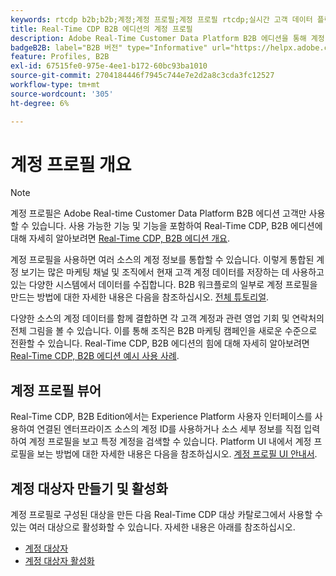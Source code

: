 ```yaml
---
keywords: rtcdp b2b;b2b;계정;계정 프로필;계정 프로필 rtcdp;실시간 고객 데이터 플랫폼;
title: Real-Time CDP B2B 에디션의 계정 프로필
description: Adobe Real-Time Customer Data Platform B2B 에디션을 통해 계정 프로필을 사용하여 여러 소스에서 계정 정보를 통합하는 방법에 대해 알아봅니다.
badgeB2B: label="B2B 버전" type="Informative" url="https://helpx.adobe.com/legal/product-descriptions/real-time-customer-data-platform-b2b-edition-prime-and-ultimate-packages.html newtab=true"
feature: Profiles, B2B
exl-id: 67515fe0-975e-4ee1-b172-60bc93ba1010
source-git-commit: 2704184446f7945c744e7e2d2a8c3cda3fc12527
workflow-type: tm+mt
source-wordcount: '305'
ht-degree: 6%

---
```


# 계정 프로필 개요

>[!NOTE]
>
>계정 프로필은 Adobe Real-time Customer Data Platform B2B 에디션 고객만 사용할 수 있습니다. 사용 가능한 기능 및 기능을 포함하여 Real-Time CDP, B2B 에디션에 대해 자세히 알아보려면 [Real-Time CDP, B2B 에디션 개요](../b2b-overview.md).

계정 프로필을 사용하면 여러 소스의 계정 정보를 통합할 수 있습니다. 이렇게 통합된 계정 보기는 많은 마케팅 채널 및 조직에서 현재 고객 계정 데이터를 저장하는 데 사용하고 있는 다양한 시스템에서 데이터를 수집합니다. B2B 워크플로의 일부로 계정 프로필을 만드는 방법에 대한 자세한 내용은 다음을 참조하십시오. [전체 튜토리얼](../b2b-tutorial.md).

다양한 소스의 계정 데이터를 함께 결합하면 각 고객 계정과 관련 영업 기회 및 연락처의 전체 그림을 볼 수 있습니다. 이를 통해 조직은 B2B 마케팅 캠페인을 새로운 수준으로 전환할 수 있습니다. Real-Time CDP, B2B 에디션의 힘에 대해 자세히 알아보려면 [Real-Time CDP, B2B 에디션 예시 사용 사례](../b2b-use-case.md).

## 계정 프로필 뷰어

Real-Time CDP, B2B Edition에서는 Experience Platform 사용자 인터페이스를 사용하여 연결된 엔터프라이즈 소스의 계정 ID를 사용하거나 소스 세부 정보를 직접 입력하여 계정 프로필을 보고 특정 계정을 검색할 수 있습니다. Platform UI 내에서 계정 프로필을 보는 방법에 대한 자세한 내용은 다음을 참조하십시오. [계정 프로필 UI 안내서](account-profile-ui-guide.md).

## 계정 대상자 만들기 및 활성화

계정 프로필로 구성된 대상을 만든 다음 Real-Time CDP 대상 카탈로그에서 사용할 수 있는 여러 대상으로 활성화할 수 있습니다. 자세한 내용은 아래를 참조하십시오.

* [계정 대상자](/help/segmentation/ui/account-audiences.md)
* [계정 대상자 활성화](/help/destinations/ui/activate-account-audiences.md)
